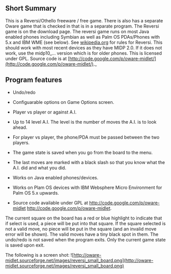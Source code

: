 ## Short Summary ##

This is a Reversi/Othello freeware / free game.  There is also has a separate Oware
game that is checked in that is in a separate program.
The Reversi game is on the download page.  The reversi game runs on most Java
enabled
phones including Symbian as well as Palm OS PDAs/Phones with 5.x and
IBM WME (see below).
See [wikipedia.org](http://wikipedia.org) for rules for Reversi.
This should work
with most recent devices as they have MIDP 2.0. If it does not work, use the
midp10_... version which is for older phones. This is licensed under GPL.
Source code is at [http://code.google.com/p/oware-midlet/](http://code.google.com/p/oware-midlet/)._


## Program features ##

  * Undo/redo
  * Configuarable options on Game Options screen.

  * Player vs player or against A.I.

  * Up to 14 level A.I.  The level is the number of moves the A.I. is to look ahead.
  * For player vs player, the phone/PDA must be passed between the two players.


  * The game state is saved when you go from the board to the menu.
  * The last moves are marked with a black slash so that you know what the A.I. did and what you did.
  * Works on Java enabled phones/devices.
  * Works on Plam OS devices with IBM Websphere Micro Environment for Palm OS 5.x upwards.
  * Source code available under GPL at http://code.google.com/p/oware-midlet http://code.google.com/p/oware-midlet.


The current square on the board has a red or blue highlight to indicate that if select is used, a piece will be put into that square.
If the square selected is not a valid move, no piece will be put in the square
(and an invalid move error will be shown).  The valid moves have a tiny black spot in them.
The undo/redo
is not saved when the program exits.  Only the current game state is saved
upon exit.

The following is a screen shot:
![http://oware-midlet.sourceforge.net/images/reversi_small_board.png](http://oware-midlet.sourceforge.net/images/reversi_small_board.png)
